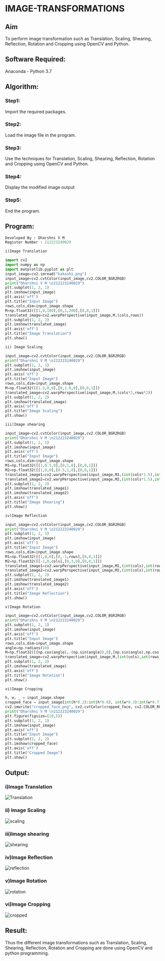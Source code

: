 # IMAGE-TRANSFORMATIONS

## Aim
To perform image transformation such as Translation, Scaling, Shearing, Reflection, Rotation and Cropping using OpenCV and Python.

## Software Required:
Anaconda - Python 3.7

## Algorithm:
### Step1:
Import the required packages.

### Step2:
Load the image file in the program.

### Step3:
Use the techniques for Translation, Scaling, Shearing, Reflection, Rotation and Cropping using OpenCV and Python.

### Step4:
Display the modified image output

### Step5:
End the program.

## Program:
```python
Developed By : Dharshni V M 
Register Number : 212223240029

i)Image Translation

import cv2
import numpy as np
import matplotlib.pyplot as plt
input_image=cv2.imread("kakashi.png")
input_image=cv2.cvtColor(input_image,cv2.COLOR_BGR2RGB)
print("Dharshni V M \n212223240029")
plt.subplot(1, 2, 1)
plt.imshow(input_image)
plt.axis('off')
plt.title("Input Image")
rows,cols,dim=input_image.shape
M=np.float32([[1,0,100],[0,1,200],[0,0,1]])
translated_image=cv2.warpPerspective(input_image,M,(cols,rows))
plt.subplot(1, 2, 2)
plt.imshow(translated_image)
plt.axis('off')
plt.title("Image Translation")
plt.show()

ii) Image Scaling

input_image=cv2.cvtColor(input_image,cv2.COLOR_BGR2RGB)
print("Dharshni V M \n212223240029")
plt.subplot(1, 2, 1)
plt.imshow(input_image)
plt.axis('off')
plt.title("Input Image")
rows,cols,dim=input_image.shape
M=np.float32([[1.5,0,0],[0,1.8,0],[0,0,1]])
translated_image=cv2.warpPerspective(input_image,M,(cols*2,rows*2))
plt.subplot(1, 2, 2)
plt.imshow(translated_image)
plt.axis('off')
plt.title("Image Scaling")
plt.show()

iii)Image shearing

input_image=cv2.cvtColor(input_image,cv2.COLOR_BGR2RGB)
print("Dharshni V M \n212223240029")
plt.subplot(1, 2, 1)
plt.imshow(input_image)
plt.axis('off')
plt.title("Input Image")
rows,cols,dim=input_image.shape
M1=np.float32([[1,0.5,0],[0,1,0],[0,0,1]])
M2=np.float32([[1,0,0],[0.5,1,0],[0,0,1]])
translated_image1=cv2.warpPerspective(input_image,M1,(int(cols*1.5),int(rows*1.5)))
translated_image2=cv2.warpPerspective(input_image,M2,(int(cols*1.5),int(rows*1.5)))
plt.subplot(1, 2, 2)
plt.imshow(translated_image1)
plt.imshow(translated_image2)
plt.axis('off')
plt.title("Image Shearing")
plt.show()

iv)Image Reflection

input_image=cv2.cvtColor(input_image,cv2.COLOR_BGR2RGB)
print("Dharshni V M \n212223240029")
plt.subplot(1, 2, 1)
plt.imshow(input_image)
plt.axis('off')
plt.title("Input Image")
rows,cols,dim=input_image.shape
M1=np.float32([[1,0,0],[0,-1,rows],[0,0,1]])
M2=np.float32([[-1,0,cols],[0,1,0],[0,0,1]])
translated_image1=cv2.warpPerspective(input_image,M1,(int(cols),int(rows)))
translated_image2=cv2.warpPerspective(input_image,M2,(int(cols),int(rows)))
plt.subplot(1, 2, 2)
plt.imshow(translated_image1)
plt.imshow(translated_image2)
plt.axis('off')
plt.title("Image Reflection")
plt.show()

v)Image Rotation

input_image=cv2.cvtColor(input_image,cv2.COLOR_BGR2RGB)
print("Dharshni V M \n212223240029")
plt.subplot(1, 2, 1)
plt.imshow(input_image)
plt.axis('off')
plt.title("Input Image")
rows,cols,dim=input_image.shape
angle=np.radians(10)
M=np.float32([[np.cos(angle),-(np.sin(angle)),0],[np.sin(angle),np.cos(angle),0],[0,0,1]])
translated_image=cv2.warpPerspective(input_image,M,(int(cols),int(rows)))
plt.subplot(1, 2, 2)
plt.imshow(translated_image)
plt.axis('off')
plt.title("Image Rotation")
plt.show()

vi)Image Cropping

h, w, _ = input_image.shape
cropped_face = input_image[int(h*0.2):int(h*0.8), int(w*0.3):int(w*0.7)]
cv2.imwrite("cropped_face.png", cv2.cvtColor(cropped_face, cv2.COLOR_RGB2BGR))
print("Dharshni V M \n212223240029")
plt.figure(figsize=(10,5))
plt.subplot(1, 2, 1)
plt.imshow(input_image)
plt.axis('off')
plt.title("Input Image")
plt.subplot(1, 2, 2)
plt.imshow(cropped_face)  
plt.axis('off')
plt.title("Cropped Image")
plt.show()

```
## Output:
### i)Image Translation

![Translation](https://github.com/user-attachments/assets/936e361a-056c-401f-8607-affc942a4477)

### ii) Image Scaling

![scaling](https://github.com/user-attachments/assets/5186f2cf-0f25-4cc1-9d37-7dbca877cbb3)

### iii)Image shearing

![shearing](https://github.com/user-attachments/assets/d36fbfb6-a49c-4391-9989-abfb0c4f0ca6)

### iv)Image Reflection

![reflection](https://github.com/user-attachments/assets/af1e9361-2be9-44d8-9c98-2cf5fbe86245)

### v)Image Rotation

![rotation](https://github.com/user-attachments/assets/bf3e4c73-7894-4d5f-ba34-58e89a515401)

### vi)Image Cropping

![cropped](https://github.com/user-attachments/assets/fc4215b0-a6fc-4dc1-891a-2ec0bb071864)

## Result: 

Thus the different image transformations such as Translation, Scaling, Shearing, Reflection, Rotation and Cropping are done using OpenCV and python programming.
